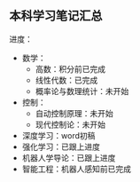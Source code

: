 ## 本科学习笔记汇总
进度：
- 数学：
  - 高数：积分前已完成
  - 线性代数：已完成
  - 概率论与数理统计：未开始
- 控制：
  - 自动控制原理：未开始
  - 现代控制论：未开始
- 深度学习：word初稿
- 强化学习：已跟上进度
- 机器人学导论：已跟上进度
- 智能工程：机器人感知前已完成